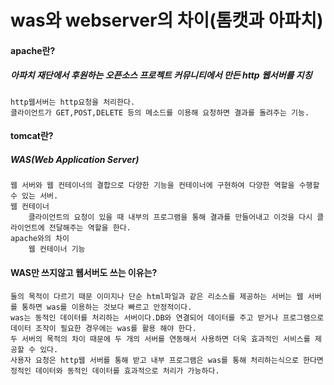 was와 webserver의 차이(톰캣과 아파치)
=====================================
#### apache란?
##### 아파치 재단에서 후원하는 오픈소스 프로젝트 커뮤니티에서 만든 http 웹서버를 지칭
    http웹서버는 http요청을 처리한다.
    클라이언트가 GET,POST,DELETE 등의 메소드를 이용해 요청하면 결과를 돌려주는 기능.
#### tomcat란?
##### WAS(Web Application Server)
    웹 서버와 웹 컨테이너의 결합으로 다양한 기능을 컨테이너에 구현하여 다양한 역할을 수행할 수 있는 서버.
    웹 컨테이너
        클라이언트의 요청이 있을 때 내부의 프로그램을 통해 결과를 만들어내고 이것을 다시 클라이언트에 전달해주는 역할을 한다.
    apache와의 차이
        웹 컨테이너 기능
#### WAS만 쓰지않고 웹서버도 쓰는 이유는?
    둘의 목적이 다르기 때문 이미지나 단순 html파일과 같은 리소스를 제공하는 서버는 웹 서버를 통하면 was를 이용하는 것보다 빠르고 안정적이다.
    was는 동적인 데이터를 처리하는 서버이다.DB와 연결되어 데이터를 주고 받거나 프로그램으로 데이터 조작이 필요한 경우에는 was를 활용 해야 한다.
    두 서버의 목적의 차이 때문에 두 개의 서버를 연동해서 사용하면 더욱 효과적인 서비스를 제공할 수 있다.
    사용자 요청은 http웹 서버를 통해 받고 내부 프로그램은 was를 통해 처리하는식으로 한다면 정적인 데이터와 동적인 데이터를 효과적으로 처리가 가능하다.